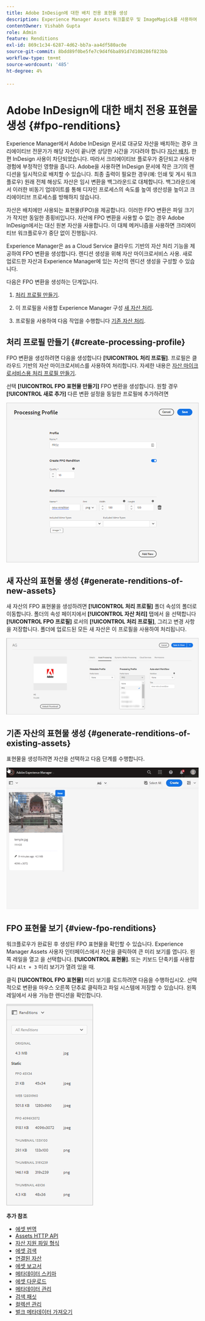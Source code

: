```yaml
---
title: Adobe InDesign에 대한 배치 전용 표현물 생성
description: Experience Manager Assets 워크플로우 및 ImageMagick를 사용하여 신규 및 기존 자산의 FPO 변환을 생성합니다.
contentOwner: Vishabh Gupta
role: Admin
feature: Renditions
exl-id: 869c1c34-6287-4d62-bb7a-aa4df580ac0e
source-git-commit: 8bdd89f0be5fe7c9d4f6ba891d7d108286f823bb
workflow-type: tm+mt
source-wordcount: '485'
ht-degree: 4%

---
```


# Adobe InDesign에 대한 배치 전용 표현물 생성 {#fpo-renditions}

Experience Manager에서 Adobe InDesign 문서로 대규모 자산을 배치하는 경우 크리에이티브 전문가가 해당 자산이 끝나면 상당한 시간을 기다려야 합니다 [자산 배치](https://helpx.adobe.com/indesign/using/placing-graphics.html). 한편 InDesign 사용이 차단되었습니다. 따라서 크리에이티브 플로우가 중단되고 사용자 경험에 부정적인 영향을 줍니다. Adobe을 사용하면 InDesign 문서에 작은 크기의 렌디션을 일시적으로 배치할 수 있습니다. 최종 출력이 필요한 경우(예: 인쇄 및 게시 워크플로우) 원래 전체 해상도 자산은 임시 변환을 백그라운드로 대체합니다. 백그라운드에서 이러한 비동기 업데이트를 통해 디자인 프로세스의 속도를 높여 생산성을 높이고 크리에이티브 프로세스를 방해하지 않습니다.

자산은 배치에만 사용되는 표현물(FPO)을 제공합니다. 이러한 FPO 변환은 파일 크기가 작지만 동일한 종횡비입니다. 자산에 FPO 변환을 사용할 수 없는 경우 Adobe InDesign에서는 대신 원본 자산을 사용합니다. 이 대체 메커니즘을 사용하면 크리에이티브 워크플로우가 중단 없이 진행됩니다.

Experience Manager은 as a Cloud Service 클라우드 기반의 자산 처리 기능을 제공하여 FPO 변환을 생성합니다. 렌디션 생성을 위해 자산 마이크로서비스 사용. 새로 업로드한 자산과 Experience Manager에 있는 자산의 렌디션 생성을 구성할 수 있습니다.

다음은 FPO 변환을 생성하는 단계입니다.

1. [처리 프로필 만들기](#create-processing-profile).

1. 이 프로필을 사용할 Experience Manager 구성 [새 자산 처리](#generate-renditions-of-new-assets).
1. 프로필을 사용하여 다음 작업을 수행합니다 [기존 자산 처리](#generate-renditions-of-existing-assets).

## 처리 프로필 만들기 {#create-processing-profile}

FPO 변환을 생성하려면 다음을 생성합니다 **[!UICONTROL 처리 프로필]**. 프로필은 클라우드 기반의 자산 마이크로서비스를 사용하여 처리합니다. 자세한 내용은 [자산 마이크로서비스용 처리 프로필 만들기](asset-microservices-configure-and-use.md).

선택 **[!UICONTROL FPO 표현물 만들기]** FPO 변환을 생성합니다. 원할 경우 **[!UICONTROL 새로 추가]** 다른 변환 설정을 동일한 프로필에 추가하려면

![create-processing-profile-fpo-renditions](assets/create-processing-profile-fpo-renditions.png)

## 새 자산의 표현물 생성 {#generate-renditions-of-new-assets}

새 자산의 FPO 표현물을 생성하려면 **[!UICONTROL 처리 프로필]** 폴더 속성의 폴더로 이동합니다. 폴더의 속성 페이지에서 **[!UICONTROL 자산 처리]** 탭에서 을 선택합니다 **[!UICONTROL FPO 프로필]** 로서의 **[!UICONTROL 처리 프로필]**, 그리고 변경 사항을 저장합니다. 폴더에 업로드된 모든 새 자산은 이 프로필을 사용하여 처리됩니다.

![add-fpo-rendition](assets/add-fpo-rendition.png)


## 기존 자산의 표현물 생성 {#generate-renditions-of-existing-assets}

표현물을 생성하려면 자산을 선택하고 다음 단계를 수행합니다.

![fpo-existing-asset-reprocess](assets/fpo-existing-asset-reprocess.gif)


## FPO 표현물 보기 {#view-fpo-renditions}

워크플로우가 완료된 후 생성된 FPO 표현물을 확인할 수 있습니다. Experience Manager Assets 사용자 인터페이스에서 자산을 클릭하여 큰 미리 보기를 엽니다. 왼쪽 레일을 열고 을 선택합니다. **[!UICONTROL 표현물]**. 또는 키보드 단축키를 사용합니다 `Alt + 3` 미리 보기가 열려 있을 때.

클릭 **[!UICONTROL FPO 표현물]** 미리 보기를 로드하려면 다음을 수행하십시오. 선택적으로 변환을 마우스 오른쪽 단추로 클릭하고 파일 시스템에 저장할 수 있습니다. 왼쪽 레일에서 사용 가능한 렌디션을 확인합니다.

![rendition_list](assets/list-renditions.png)

**추가 참조**

* [에셋 번역](translate-assets.md)
* [Assets HTTP API](mac-api-assets.md)
* [자산 지원 파일 형식](file-format-support.md)
* [에셋 검색](search-assets.md)
* [연결된 자산](use-assets-across-connected-assets-instances.md)
* [에셋 보고서](asset-reports.md)
* [메타데이터 스키마](metadata-schemas.md)
* [에셋 다운로드](download-assets-from-aem.md)
* [메타데이터 관리](manage-metadata.md)
* [검색 패싯](search-facets.md)
* [컬렉션 관리](manage-collections.md)
* [벌크 메타데이터 가져오기](metadata-import-export.md)
